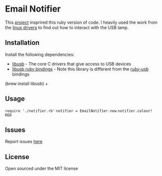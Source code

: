 Email Notifier
==============

This [project](http://cweiske.de/tagebuch/usblamp-monitoring.htm) insprired this ruby version of code. I heavily
used the work from the [linux drivers](https://github.com/daniel-git/usblamp) to find out how to interact
with the USB lamp.

Installation
------------

Install the following dependencies:

 + [libusb](http://www.libusb.org/) - The core C drivers that give access to USB devices
 + [libusb ruby bindings](http://rubydoc.info/gems/libusb/frames) - Note this library is different from the _[ruby-usb](http://www.a-k-r.org/ruby-usb/)_ bindings

  (brew install libusb)
 +

Usage
-----

`require './notifier.rb'`
`notifier = EmailNotifier.new`
`notifier.colour! RED`

Issues
------

Report issues [here](https://github.com/thekua/email-notifier)

License
-------

Open sourced under the MIT license